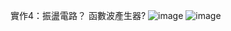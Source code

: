實作4：振盪電路？ 函數波產生器?
![image](https://github.com/s1115161003/ec2024/assets/162564801/b24f08f5-7de5-4f62-aec5-61bbabe5d40c)
![image](https://github.com/s1115161003/ec2024/assets/162564801/2e6cf86f-fd9f-427a-954c-611c9e50ac46)
